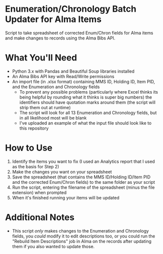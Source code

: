 # Enumeration/Chronology Batch Updater for Alma Items
Script to take spreadsheet of corrected Enum/Chron fields for Alma items and make changes to records using the Alma Bibs API.

# What You'll Need
- Python 3.x with Pandas and Beautiful Soup libraries installed
- An Alma Bibs API key with Read/Write permissions
- An import file (in .xlsx format) containing MMS ID, Holding ID, Item PID, and the Enumeration and Chronology fields
  - To prevent any possible problems (particularly where Excel thinks its being helpful by rounding what it thinks is super big numbers) the identifiers should have quotation marks around them (the script will strip them out at runtime)
  - The script will look for all 13 Enumeration and Chronology fields, but in all likelihood most will be blank
  - I've uploaded an example of what the input file should look like to this repository
 
# How to Use
1. Identify the items you want to fix (I used an Analytics report that I used as the basis for Step 2)
2. Make the changes you want on your spreadsheet
3. Save the spreadsheet (that contains the MMS ID/Holding ID/Item PID and the corrected Enum/Chron fields) to the same folder as your script
4. Run the script, entering the filename of the spreadsheet (minus the file extension) when prompted
5. When it's finished running your items will be updated

# Additional Notes
- This script *only* makes changes to the Enumeration and Chronology fields, you *could* modify it to edit descriptions too, or you could run the "Rebuild Item Descriptions" job in Alma on the records after updating them if you also wanted to update those.
